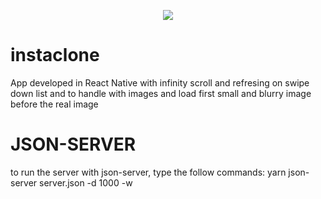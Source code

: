 <p align="center">
  <img src="https://i.imgsafe.org/c8/c80c7d3036.gif">
</p>

# instaclone

App developed in React Native with infinity scroll and refresing on swipe down list and to handle with images and load first small and blurry image before the real image

# JSON-SERVER

to run the server with json-server, type the follow commands:
yarn json-server server.json -d 1000 -w
